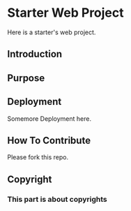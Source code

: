 # Starter Web Project

Here is a starter's web project.

## Introduction

## Purpose

## Deployment

Somemore Deployment here. 

## How To Contribute

Please fork this repo.

## Copyright

### This part is about copyrights
